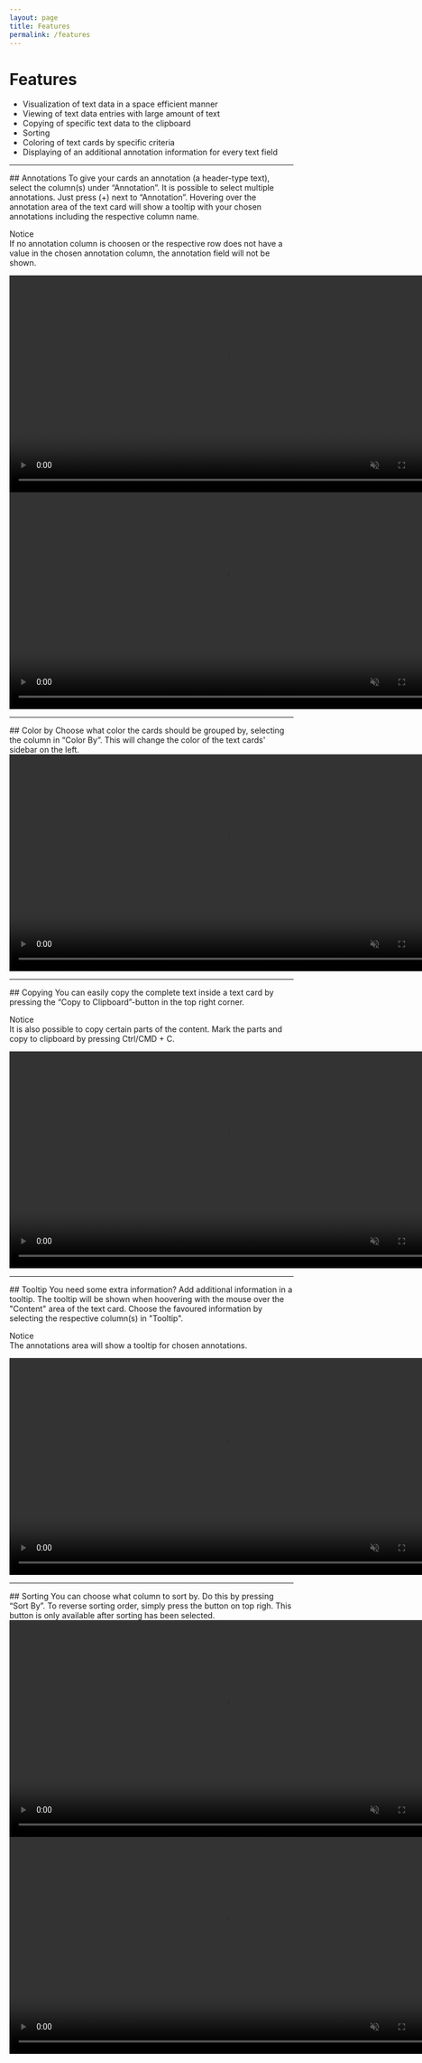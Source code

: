 ```yaml
---
layout: page
title: Features
permalink: /features
---
```


# Features

* Visualization of text data in a space efficient manner
* Viewing of text data entries with large amount of text
* Copying of specific text data to the clipboard
* Sorting
* Coloring of text cards by specific criteria
* Displaying of an additional annotation information for every text field

<hr class="panel-line">
## Annotations
To give your cards an annotation (a header-type text), select the column(s) under “Annotation”.
It is possible to select multiple annotations. Just press (+) next to “Annotation”.
Hovering over the annotation area of the text card will show a tooltip with your chosen annotations including the respective column name.
<p><span class="badge badge-warning">Notice</span><br>
If no annotation column is choosen or the respective row does not have a value in the chosen annotation column, the annotation field will not be shown.</p>
<video controls muted width="768">
  <source src="{{ site.baseurl }}/assets/webms/annotation1.webm" type="video/webm">
  <p>Your browser does not support webm files.</p>
</video>

<video controls muted width="768">
  <source src="{{ site.baseurl }}/assets/webms/annotation2.webm" type="video/webm">
  <p>Your browser does not support webm files.</p>
</video>

<hr class="panel-line">
## Color by
Choose what color the cards should be grouped by, selecting the column in “Color By”. This will change the color of the text cards' sidebar on the left.
<video controls muted width="768">
  <source src="{{ site.baseurl }}/assets/webms/color-by.webm" type="video/webm">
  <p>Your browser does not support webm files.</p>
</video>

<hr class="panel-line">
## Copying
You can easily copy the complete text inside a text card by pressing the “Copy to Clipboard”-button in the top right corner. 
<p><span class="badge badge-warning">Notice</span><br>
It is also possible to copy certain parts of the content. Mark the parts and copy to clipboard by pressing Ctrl/CMD + C.</p>
<video controls muted width="768">
  <source src="{{ site.baseurl }}/assets/webms/copy-to-clipboard.webm" type="video/webm">
  <p>Your browser does not support webm files.</p>
</video>

<hr class="panel-line">
## Tooltip
You need some extra information? Add additional information in a tooltip. The tooltip will be shown when hoovering with the mouse over the "Content" area of the text card. Choose the favoured information by selecting the respective column(s) in "Tooltip". 
<p><span class="badge badge-warning">Notice</span><br>
The annotations area will show a tooltip for chosen annotations.</p>
<video controls muted width="768">
  <source src="{{ site.baseurl }}/assets/webms/tooltip.webm" type="video/webm">
  <p>Your browser does not support webm files.</p>
</video>

<hr class="panel-line">
## Sorting
You can choose what column to sort by.
Do this by pressing “Sort By”.
To reverse sorting order, simply press the button on top righ. This button is only available after sorting has been selected.
<video controls muted width="768">
  <source src="{{ site.baseurl }}/assets/webms/sorting.webm" type="video/webm">
  <p>Your browser does not support webm files.</p>
</video>

<video controls muted width="768">
  <source src="{{ site.baseurl }}/assets/webms/sorting2.webm" type="video/webm">
  <p>Your browser does not support webm files.</p>
</video>
